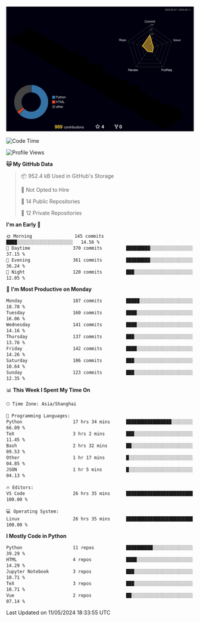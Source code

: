 <!--![](https://raw.githubusercontent.com/BorisYang326/BorisYang326/output/github-contribution-grid-snake-dark.svg) -->
![](./profile-3d-contrib/profile-night-rainbow.svg)
<!--START_SECTION:waka-->
![Code Time](http://img.shields.io/badge/Code%20Time-181%20hrs%2032%20mins-blue)

![Profile Views](http://img.shields.io/badge/Profile%20Views-0-blue)

**🐱 My GitHub Data** 

> 📦 952.4 kB Used in GitHub's Storage 
 > 
> 🚫 Not Opted to Hire
 > 
> 📜 14 Public Repositories 
 > 
> 🔑 12 Private Repositories 
 > 
**I'm an Early 🐤** 

```text
🌞 Morning                145 commits         ████░░░░░░░░░░░░░░░░░░░░░   14.56 % 
🌆 Daytime                370 commits         █████████░░░░░░░░░░░░░░░░   37.15 % 
🌃 Evening                361 commits         █████████░░░░░░░░░░░░░░░░   36.24 % 
🌙 Night                  120 commits         ███░░░░░░░░░░░░░░░░░░░░░░   12.05 % 
```
📅 **I'm Most Productive on Monday** 

```text
Monday                   187 commits         █████░░░░░░░░░░░░░░░░░░░░   18.78 % 
Tuesday                  160 commits         ████░░░░░░░░░░░░░░░░░░░░░   16.06 % 
Wednesday                141 commits         ████░░░░░░░░░░░░░░░░░░░░░   14.16 % 
Thursday                 137 commits         ███░░░░░░░░░░░░░░░░░░░░░░   13.76 % 
Friday                   142 commits         ████░░░░░░░░░░░░░░░░░░░░░   14.26 % 
Saturday                 106 commits         ███░░░░░░░░░░░░░░░░░░░░░░   10.64 % 
Sunday                   123 commits         ███░░░░░░░░░░░░░░░░░░░░░░   12.35 % 
```


📊 **This Week I Spent My Time On** 

```text
🕑︎ Time Zone: Asia/Shanghai

💬 Programming Languages: 
Python                   17 hrs 34 mins      █████████████████░░░░░░░░   66.09 % 
TeX                      3 hrs 2 mins        ███░░░░░░░░░░░░░░░░░░░░░░   11.45 % 
Bash                     2 hrs 32 mins       ██░░░░░░░░░░░░░░░░░░░░░░░   09.53 % 
Other                    1 hr 17 mins        █░░░░░░░░░░░░░░░░░░░░░░░░   04.85 % 
JSON                     1 hr 5 mins         █░░░░░░░░░░░░░░░░░░░░░░░░   04.13 % 

🔥 Editors: 
VS Code                  26 hrs 35 mins      █████████████████████████   100.00 % 

💻 Operating System: 
Linux                    26 hrs 35 mins      █████████████████████████   100.00 % 
```

**I Mostly Code in Python** 

```text
Python                   11 repos            ██████████░░░░░░░░░░░░░░░   39.29 % 
HTML                     4 repos             ████░░░░░░░░░░░░░░░░░░░░░   14.29 % 
Jupyter Notebook         3 repos             ███░░░░░░░░░░░░░░░░░░░░░░   10.71 % 
TeX                      3 repos             ███░░░░░░░░░░░░░░░░░░░░░░   10.71 % 
Vue                      2 repos             ██░░░░░░░░░░░░░░░░░░░░░░░   07.14 % 
```




 Last Updated on 11/05/2024 18:33:55 UTC
<!--END_SECTION:waka-->
